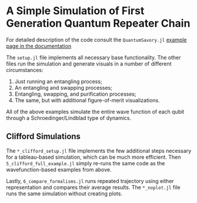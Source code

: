 # A Simple Simulation of First Generation Quantum Repeater Chain

For detailed description of the code consult the `QuantumSavory.jl`
[example page in the documentation](https://krastanov.github.io/QuantumSavory.jl/dev/howto-firstgenrepeater/)

The `setup.jl` file implements all necessary base functionality.
The other files run the simulation and generate visuals in a number of different circumstances:
1. Just running an entangling process;
2. An entangling and swapping processes;
3. Entangling, swapping, and purification processes;
4. The same, but with additional figure-of-merit visualizations.

All of the above examples simulate the entire wave function of each qubit through a Schroedinger/Lindblad type of dynamics.

## Clifford Simulations

The `*_clifford_setup.jl` file implements the few additional steps necessary for a tableau-based simulation, which can be much more efficient. Then `5_clifford_full_example.jl` simply re-runs the same code as the wavefunction-based examples from above.

Lastly, `6_compare_formalisms.jl` runs repeated trajectory using either representation and compares their average results. The `*_noplot.jl` file runs the same simulation without creating plots.